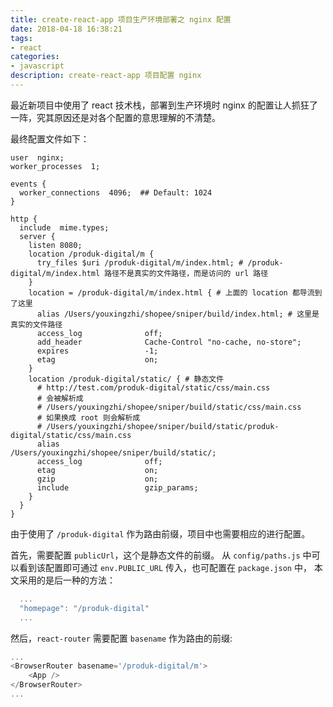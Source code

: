 ```yaml
---
title: create-react-app 项目生产环境部署之 nginx 配置
date: 2018-04-18 16:38:21
tags:
- react
categories:
- javascript
description: create-react-app 项目配置 nginx
---
```


最近新项目中使用了 react 技术栈，部署到生产环境时 nginx 的配置让人抓狂了一阵，究其原因还是对各个配置的意思理解的不清楚。

最终配置文件如下：

```nginx
user  nginx;
worker_processes  1;

events {
  worker_connections  4096;  ## Default: 1024
}

http {
  include  mime.types;
  server {
    listen 8080;
    location /produk-digital/m {
      try_files $uri /produk-digital/m/index.html; # /produk-digital/m/index.html 路径不是真实的文件路径，而是访问的 url 路径
    }
    location = /produk-digital/m/index.html { # 上面的 location 都导流到了这里
      alias /Users/youxingzhi/shopee/sniper/build/index.html; # 这里是真实的文件路径
      access_log              off;
      add_header              Cache-Control "no-cache, no-store";
      expires                 -1;
      etag                    on;
    }
    location /produk-digital/static/ { # 静态文件
      # http://test.com/produk-digital/static/css/main.css
      # 会被解析成
      # /Users/youxingzhi/shopee/sniper/build/static/css/main.css
      # 如果换成 root 则会解析成
      # /Users/youxingzhi/shopee/sniper/build/static/produk-digital/static/css/main.css
      alias                 /Users/youxingzhi/shopee/sniper/build/static/;
      access_log              off;
      etag                    on;
      gzip                    on;
      include                 gzip_params;
    }
  }
}
```

由于使用了 `/produk-digital` 作为路由前缀，项目中也需要相应的进行配置。

首先，需要配置 `publicUrl`，这个是静态文件的前缀。 从 `config/paths.js` 中可以看到该配置即可通过 `env.PUBLIC_URL` 传入，也可配置在 `package.json` 中，
本文采用的是后一种的方法：

```javascript
  ...
  "homepage": "/produk-digital"
  ...
```

然后，`react-router` 需要配置 `basename` 作为路由的前缀:

```javascript
...
<BrowserRouter basename='/produk-digital/m'>
    <App />
</BrowserRouter>
...
```

